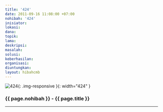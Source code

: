 ```yaml
---
title: '424'
date: 2011-09-16 11:08:00 +07:00
nohibah: '424'
inisiator:
lokasi:
dana:
topik:
lama:
deskripsi:
masalah:
solusi:
keberhasilan:
organisasi:
diuntungkan:
layout: hibahcmb
---
```


![424](/static/img/hibahcmb/424.png){: .img-responsive }{: width="424" }

### {{ page.nohibah }} - {{ page.title }}

---
